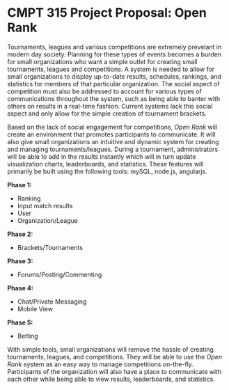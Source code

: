CMPT 315 Project Proposal: Open Rank
====================================
Tournaments, leagues and various competitions are extremely prevelant in
modern day society. Planning for these types of events becomes a burden for
small organizations who want a simple outlet for creating small tournaments,
leagues and competitions. A system is needed to allow for small organizations
to display up-to-date results, schedules, rankings, and statistics for members
of that particular organization. The social aspect of competition must also be
addressed to account for various types of communications throughout the
system, such as being able to banter with others on results in a real-time
fashion. Current systems lack this social aspect and only allow for the simple
creation of tournament brackets.

Based on the lack of social engagement for competitions, *Open Rank* will
create an environment that promotes participants to communicate. It will also
give small organizations an intuitive and dynamic system for creating and
managing tournaments/leagues. During a tournament, administrators will be able
to add in the results instantly which will in turn update visualization
charts, leaderboards, and statistics. These features will primarily
be built using the following tools: mySQL, node.js, angularjs.

**Phase 1:**
- Ranking
- Input match results
- User
- Organization/League

**Phase 2:**
- Brackets/Tournaments

**Phase 3:**
- Forums/Posting/Commenting

**Phase 4:**
- Chat/Private Messaging
- Mobile View

**Phase 5:**
- Betting

With simple tools, small organizations will remove the hassle of creating
tournaments, leagues, and competitions. They will be able to use the *Open
Rank* system as an easy way to manage competitions on-the-fly. Participants of
the organization will also have a place to communicate with each other while
being able to view results, leaderboards, and statistics.
